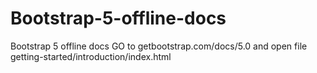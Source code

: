# Bootstrap-5-offline-docs
Bootstrap 5 offline docs
GO to getbootstrap.com/docs/5.0 and open file getting-started/introduction/index.html
